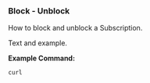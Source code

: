 ### Block - Unblock

How to block and unblock a Subscription. 

Text and example.

__Example Command:__
```
curl
```
